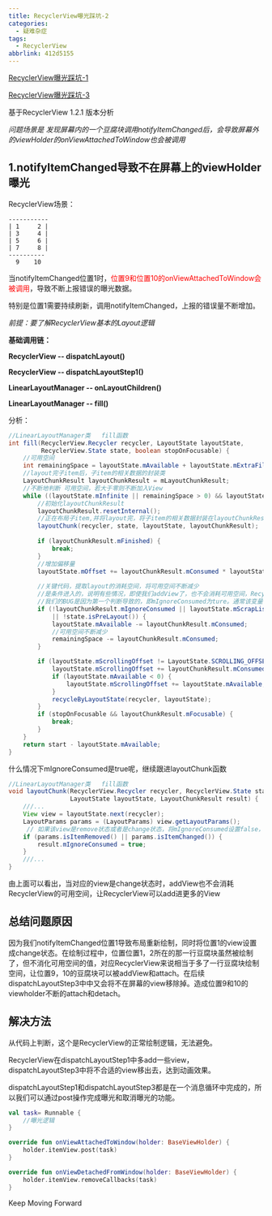 ```yaml
---
title: RecyclerView曝光踩坑-2
categories:
  - 疑难杂症
tags:
  - RecyclerView
abbrlink: 412d5155
---
```






[RecyclerView曝光踩坑-1](https://lanshushui.github.io/post/22258c7a.html)

[RecyclerView曝光踩坑-3](https://lanshushui.github.io/post/362a61c3.html)



基于RecyclerView 1.2.1 版本分析



*问题场景是 发现屏幕内的一个豆腐块调用notifyItemChanged后，会导致屏幕外的viewHolder的onViewAttachedToWindow也会被调用*

<!-- more -->



## 1.notifyItemChanged导致不在屏幕上的viewHolder曝光

RecyclerView场景：

```
-----------
| 1     2 |
| 3     4 |
| 5     6 |
| 7     8 |
----------
  9    10
```



当notifyItemChanged位置1时，<font color="red">位置9和位置10的onViewAttachedToWindow会被调用</font>，导致不断上报错误的曝光数据。

特别是位置1需要持续刷新，调用notifyItemChanged，上报的错误量不断增加。



*前提：要了解RecyclerView基本的Layout逻辑*



**基础调用链：**

**RecyclerView                        --                  dispatchLayout()**

**RecyclerView                        --                  dispatchLayoutStep1()**

**LinearLayoutManager        --                  onLayoutChildren()**

**LinearLayoutManager        --                  fill()**



分析：

```java
//LinearLayoutManager类   fill函数
int fill(RecyclerView.Recycler recycler, LayoutState layoutState,
         RecyclerView.State state, boolean stopOnFocusable) {
  	//可用空间
    int remainingSpace = layoutState.mAvailable + layoutState.mExtraFillSpace;
    //layout完子item后，子item的相关数据的封装类
    LayoutChunkResult layoutChunkResult = mLayoutChunkResult;
    //不断地判断 可用空间，若大于零则不断加入View
    while ((layoutState.mInfinite || remainingSpace > 0) && layoutState.hasMore(state)) {
        //初始化layoutChunkResult
        layoutChunkResult.resetInternal();
        //正在布局子item,并将layout完，将子item的相关数据封装在layoutChunkResult中
        layoutChunk(recycler, state, layoutState, layoutChunkResult);
        
        if (layoutChunkResult.mFinished) {
            break;
        }
        //增加偏移量
        layoutState.mOffset += layoutChunkResult.mConsumed * layoutState.mLayoutDirection;
        
        //关键代码，提取layout的消耗空间，将可用空间不断减少
        //是条件进入的，说明有些情况，即使我们addView了，也不会消耗可用空间，RecyclerView会继续while循环addView
        //我们的BUG是因为第一个判断导致的，即mIgnoreConsumed为ture。通常该变量都是false的
        if (!layoutChunkResult.mIgnoreConsumed || layoutState.mScrapList != null
            || !state.isPreLayout()) {
            layoutState.mAvailable -= layoutChunkResult.mConsumed;
           	//可用空间不断减少
            remainingSpace -= layoutChunkResult.mConsumed;
        }

        if (layoutState.mScrollingOffset != LayoutState.SCROLLING_OFFSET_NaN) {
            layoutState.mScrollingOffset += layoutChunkResult.mConsumed;
            if (layoutState.mAvailable < 0) {
                layoutState.mScrollingOffset += layoutState.mAvailable;
            }
            recycleByLayoutState(recycler, layoutState);
        }
        if (stopOnFocusable && layoutChunkResult.mFocusable) {
            break;
        }
    }
    return start - layoutState.mAvailable;
}
```



什么情况下mIgnoreConsumed是true呢，继续跟进layoutChunk函数

```java
//LinearLayoutManager类   fill函数
void layoutChunk(RecyclerView.Recycler recycler, RecyclerView.State state,
                 LayoutState layoutState, LayoutChunkResult result) {
    ///...
    View view = layoutState.next(recycler);
    LayoutParams params = (LayoutParams) view.getLayoutParams();
     // 如果该view是remove状态或者是change状态，将mIgnoreConsumed设置false，不消化可用空间
    if (params.isItemRemoved() || params.isItemChanged()) {
        result.mIgnoreConsumed = true;
    }
    ///...
}
```



由上面可以看出，当对应的view是change状态时，addView也不会消耗RecyclerView的可用空间，让RecyclerView可以add进更多的View



## 总结问题原因

因为我们notifyItemChanged位置1导致布局重新绘制，同时将位置1的view设置成change状态。在绘制过程中，位置位置1，2所在的那一行豆腐块虽然被绘制了，但不消化可用空间的值，对应RecyclerView来说相当于多了一行豆腐块绘制空间，让位置9，10的豆腐块可以被addView和attach。在后续dispatchLayoutStep3中中又会将不在屏幕的view移除掉。造成位置9和10的viewholder不断的attach和detach。





## 解决方法

从代码上判断，这个是RecyclerView的正常绘制逻辑，无法避免。

RecyclerView在dispatchLayoutStep1中多add一些view，dispatchLayoutStep3中将不合适的view移出去，达到动画效果。

dispatchLayoutStep1和dispatchLayoutStep3都是在一个消息循环中完成的，所以我们可以通过post操作完成曝光和取消曝光的功能。



```kotlin
val task= Runnable { 
    //曝光逻辑
}

override fun onViewAttachedToWindow(holder: BaseViewHolder) {
    holder.itemView.post(task)
}

override fun onViewDetachedFromWindow(holder: BaseViewHolder) {
    holder.itemView.removeCallbacks(task)
}
```

Keep Moving Forward
